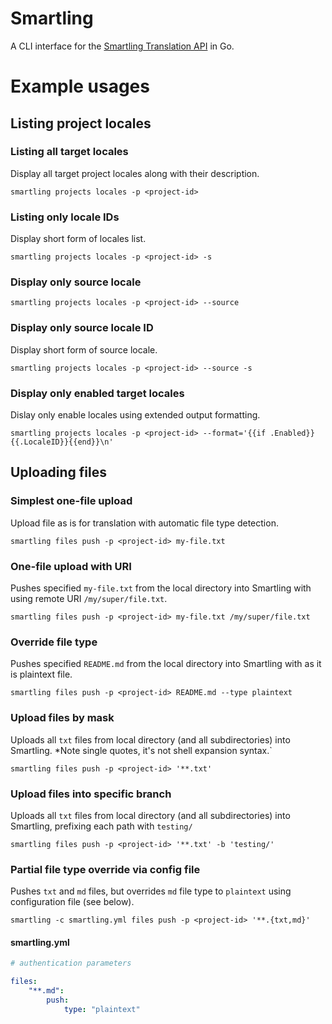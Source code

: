 # Smartling

A CLI interface for the [Smartling Translation API](help.smartling.com/v1.0/reference) in Go.

# Example usages

## Listing project locales

### Listing all target locales

Display all target project locales along with their description.

```
smartling projects locales -p <project-id>
```

### Listing only locale IDs

Display short form of locales list.

```
smartling projects locales -p <project-id> -s
```

### Display only source locale

```
smartling projects locales -p <project-id> --source
```

### Display only source locale ID

Display short form of source locale.

```
smartling projects locales -p <project-id> --source -s
```

### Display only enabled target locales

Dislay only enable locales using extended output formatting.

```
smartling projects locales -p <project-id> --format='{{if .Enabled}}{{.LocaleID}}{{end}}\n'
```

## Uploading files

### Simplest one-file upload

Upload file as is for translation with automatic file type detection.

```
smartling files push -p <project-id> my-file.txt
```

### One-file upload with URI

Pushes specified `my-file.txt` from the local directory into Smartling with
using remote URI `/my/super/file.txt`.

```
smartling files push -p <project-id> my-file.txt /my/super/file.txt
```

### Override file type

Pushes specified `README.md` from the local directory into Smartling with
as it is plaintext file.

```
smartling files push -p <project-id> README.md --type plaintext
```

### Upload files by mask

Uploads all `txt` files from local directory (and all subdirectories) into
Smartling. *Note single quotes, it's not shell expansion syntax.`

```
smartling files push -p <project-id> '**.txt'
```

### Upload files into specific branch

Uploads all `txt` files from local directory (and all subdirectories) into
Smartling, prefixing each path with `testing/`

```
smartling files push -p <project-id> '**.txt' -b 'testing/'
```

### Partial file type override via config file

Pushes `txt` and `md` files, but overrides `md` file type to `plaintext` using
configuration file (see below).

```
smartling -c smartling.yml files push -p <project-id> '**.{txt,md}'
```

#### smartling.yml

```yaml
# authentication parameters

files:
    "**.md":
        push:
            type: "plaintext"
```

